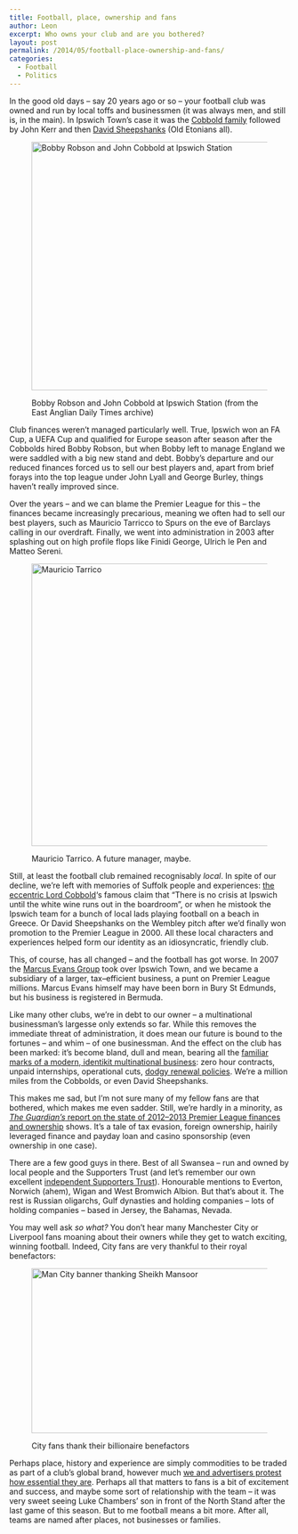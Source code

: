 ```yaml
---
title: Football, place, ownership and fans
author: Leon
excerpt: Who owns your club and are you bothered?
layout: post
permalink: /2014/05/football-place-ownership-and-fans/
categories:
  - Football
  - Politics
---
```

In the good old days – say 20 years ago or so – your football club was owned and run by local toffs and businessmen (it was always men, and still is, in the main). In Ipswich Town&#8217;s case it was the [Cobbold family][1] followed by John Kerr and then [David Sheepshanks][2] (Old Etonians all).<figure class="figure alignnone">

<img class="full-bleed" src="http://leonpaternoster.com/wp-content/uploads/2014/05/robson-cobbold.jpg" alt="Bobby Robson and John Cobbold at Ipswich Station" width="630" height="446" /><figcaption class="secondary">Bobby Robson and John Cobbold at Ipswich Station (from the East Anglian Daily Times archive)</figcaption></figure> 
Club finances weren&#8217;t managed particularly well. True, Ipswich won an FA Cup, a UEFA Cup and qualified for Europe season after season after the Cobbolds hired Bobby Robson, but when Bobby left to manage England we were saddled with a big new stand and debt. Bobby&#8217;s departure and our reduced finances forced us to sell our best players and, apart from brief forays into the top league under John Lyall and George Burley, things haven&#8217;t really improved since.

Over the years – and we can blame the Premier League for this – the finances became increasingly precarious, meaning we often had to sell our best players, such as Mauricio Tarricco to Spurs on the eve of Barclays calling in our overdraft. Finally, we went into administration in 2003 after splashing out on high profile flops like Finidi George, Ulrich le Pen and Matteo Sereni.<figure class="figure alignnone">

<img src="http://leonpaternoster.com/wp-content/uploads/2014/05/tarrico.jpg" alt="Mauricio Tarrico" width="700" height="507" /><figcaption class="secondary">Mauricio Tarrico. A future manager, maybe.</figcaption></figure> 
Still, at least the football club remained recognisably *local*. In spite of our decline, we&#8217;re left with memories of Suffolk people and experiences: [the eccentric Lord Cobbold][3]&#8216;s famous claim that “There is no crisis at Ipswich until the white wine runs out in the boardroom”, or when he mistook the Ipswich team for a bunch of local lads playing football on a beach in Greece. Or David Sheepshanks on the Wembley pitch after we&#8217;d finally won promotion to the Premier League in 2000. All these local characters and experiences helped form our identity as an idiosyncratic, friendly club.

This, of course, has all changed – and the football has got worse. In 2007 the [Marcus Evans Group][4] took over Ipswich Town, and we became a subsidiary of a larger, tax–efficient business, a punt on Premier League millions. Marcus Evans himself may have been born in Bury St Edmunds, but his business is registered in Bermuda.

Like many other clubs, we&#8217;re in debt to our owner – a multinational businessman&#8217;s largesse only extends so far. While this removes the immediate threat of administration, it does mean our future is bound to the fortunes – and whim – of one businessman. And the effect on the club has been marked: it&#8217;s become bland, dull and mean, bearing all the [familiar marks of a modern, identikit multinational business][5]: zero hour contracts, unpaid internships, operational cuts, [dodgy renewal policies][6]. We&#8217;re a million miles from the Cobbolds, or even David Sheepshanks.

This makes me sad, but I&#8217;m not sure many of my fellow fans are that bothered, which makes me even sadder. Still, we&#8217;re hardly in a minority, as [<cite>The Guardian&#8217;s</cite> report on the state of 2012–2013 Premier League finances and ownership][7] shows. It&#8217;s a tale of tax evasion, foreign ownership, hairily leveraged finance and payday loan and casino sponsorship (even ownership in one case).

There are a few good guys in there. Best of all Swansea – run and owned by local people and the Supporters Trust (and let&#8217;s remember our own excellent [independent Supporters Trust][8]). Honourable mentions to Everton, Norwich (ahem), Wigan and West Bromwich Albion. But that&#8217;s about it. The rest is Russian oligarchs, Gulf dynasties and holding companies – lots of holding companies – based in Jersey, the Bahamas, Nevada.

You may well ask *so what?* You don&#8217;t hear many Manchester City or Liverpool fans moaning about their owners while they get to watch exciting, winning football. Indeed, City fans are very thankful to their royal benefactors:<figure class="figure alignnone">

<img src="http://leonpaternoster.com/wp-content/uploads/2014/05/sheikh.jpg" alt="Man City banner thanking Sheikh Mansoor" width="699" height="296" /><figcaption class="secondary">City fans thank their billionaire benefactors</figcaption></figure> 
Perhaps place, history and experience are simply commodities to be traded as part of a club&#8217;s global brand, however much [we and advertisers protest how essential they are][9]. Perhaps all that matters to fans is a bit of excitement and success, and maybe some sort of relationship with the team – it was very sweet seeing Luke Chambers&#8217; son in front of the North Stand after the last game of this season. But to me football means a bit more. After all, teams are named after places, not businesses or families.

 [1]: http://en.wikipedia.org/wiki/John_Cobbold_%28businessman%29
 [2]: http://en.wikipedia.org/wiki/David_Sheepshanks
 [3]: http://www.telegraph.co.uk/sport/football/teams/ipswich-town/6547769/Footballs-greatest-eccentric-Ipswich-Towns-John-Cobbold.html
 [4]: http://en.wikipedia.org/wiki/Marcus_Evans
 [5]: http://leonpaternoster.com/2013/11/itfc-zero-hours/ "Ipswich Town FC: A poor employer"
 [6]: http://ipswichtownfirst.wordpress.com/2014/04/03/supporters-trust-statement-on-inclusion-of-academy-contribution-in-season-ticket-renewal/
 [7]: http://www.theguardian.com/football/2014/may/01/premier-league-accounts-club-by-club-david-conn?view=mobile#
 [8]: http://ipswichtownfirst.wordpress.com/
 [9]: http://www.mcfc.com/News/Club-news/2014/February/Barclays-You-Are-Football-story